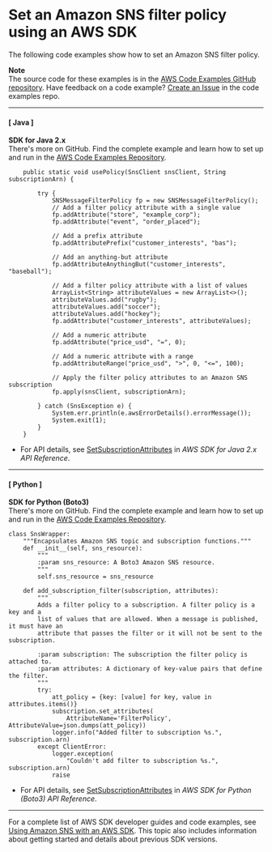 # Set an Amazon SNS filter policy using an AWS SDK<a name="example_sns_SetSubscriptionAttributes_section"></a>

The following code examples show how to set an Amazon SNS filter policy\.

**Note**  
The source code for these examples is in the [AWS Code Examples GitHub repository](https://github.com/awsdocs/aws-doc-sdk-examples)\. Have feedback on a code example? [Create an Issue](https://github.com/awsdocs/aws-doc-sdk-examples/issues/new/choose) in the code examples repo\. 

------
#### [ Java ]

**SDK for Java 2\.x**  
 There's more on GitHub\. Find the complete example and learn how to set up and run in the [AWS Code Examples Repository](https://github.com/awsdocs/aws-doc-sdk-examples/tree/main/javav2/example_code/sns#readme)\. 
  

```
    public static void usePolicy(SnsClient snsClient, String subscriptionArn) {

        try {
            SNSMessageFilterPolicy fp = new SNSMessageFilterPolicy();
            // Add a filter policy attribute with a single value
            fp.addAttribute("store", "example_corp");
            fp.addAttribute("event", "order_placed");

            // Add a prefix attribute
            fp.addAttributePrefix("customer_interests", "bas");

            // Add an anything-but attribute
            fp.addAttributeAnythingBut("customer_interests", "baseball");

            // Add a filter policy attribute with a list of values
            ArrayList<String> attributeValues = new ArrayList<>();
            attributeValues.add("rugby");
            attributeValues.add("soccer");
            attributeValues.add("hockey");
            fp.addAttribute("customer_interests", attributeValues);

            // Add a numeric attribute
            fp.addAttribute("price_usd", "=", 0);

            // Add a numeric attribute with a range
            fp.addAttributeRange("price_usd", ">", 0, "<=", 100);

            // Apply the filter policy attributes to an Amazon SNS subscription
            fp.apply(snsClient, subscriptionArn);

        } catch (SnsException e) {
            System.err.println(e.awsErrorDetails().errorMessage());
            System.exit(1);
        }
    }
```
+  For API details, see [SetSubscriptionAttributes](https://docs.aws.amazon.com/goto/SdkForJavaV2/sns-2010-03-31/SetSubscriptionAttributes) in *AWS SDK for Java 2\.x API Reference*\. 

------
#### [ Python ]

**SDK for Python \(Boto3\)**  
 There's more on GitHub\. Find the complete example and learn how to set up and run in the [AWS Code Examples Repository](https://github.com/awsdocs/aws-doc-sdk-examples/tree/main/python/example_code/sns#code-examples)\. 
  

```
class SnsWrapper:
    """Encapsulates Amazon SNS topic and subscription functions."""
    def __init__(self, sns_resource):
        """
        :param sns_resource: A Boto3 Amazon SNS resource.
        """
        self.sns_resource = sns_resource

    def add_subscription_filter(subscription, attributes):
        """
        Adds a filter policy to a subscription. A filter policy is a key and a
        list of values that are allowed. When a message is published, it must have an
        attribute that passes the filter or it will not be sent to the subscription.

        :param subscription: The subscription the filter policy is attached to.
        :param attributes: A dictionary of key-value pairs that define the filter.
        """
        try:
            att_policy = {key: [value] for key, value in attributes.items()}
            subscription.set_attributes(
                AttributeName='FilterPolicy', AttributeValue=json.dumps(att_policy))
            logger.info("Added filter to subscription %s.", subscription.arn)
        except ClientError:
            logger.exception(
                "Couldn't add filter to subscription %s.", subscription.arn)
            raise
```
+  For API details, see [SetSubscriptionAttributes](https://docs.aws.amazon.com/goto/boto3/sns-2010-03-31/SetSubscriptionAttributes) in *AWS SDK for Python \(Boto3\) API Reference*\. 

------

For a complete list of AWS SDK developer guides and code examples, see [Using Amazon SNS with an AWS SDK](sdk-general-information-section.md)\. This topic also includes information about getting started and details about previous SDK versions\.